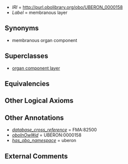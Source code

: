  * *IRI* = http://purl.obolibrary.org/obo/UBERON_0000158
 * *Label* = membranous layer

## Synonyms

 * membranous organ component

## Superclasses

 * [organ component layer](../../UBERON/23/UBERON_0004923.md)

## Equivalencies


## Other Logical Axioms


## Other Annotations

 * *[database_cross_reference](../../ef/oboInOwl#hasDbXref.md)* = FMA:82500
 * *[oboInOwl#id](../../id/oboInOwl#id.md)* = UBERON:0000158
 * *[has_obo_namespace](../../ce/oboInOwl#hasOBONamespace.md)* = uberon

## External Comments

